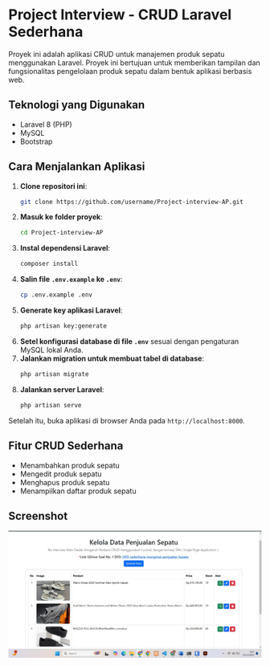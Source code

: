 # Project Interview - CRUD Laravel Sederhana

Proyek ini adalah aplikasi CRUD untuk manajemen produk sepatu menggunakan Laravel.
Proyek ini bertujuan untuk memberikan tampilan dan fungsionalitas pengelolaan produk sepatu dalam bentuk aplikasi berbasis web.

## Teknologi yang Digunakan

-   Laravel 8 (PHP)
-   MySQL
-   Bootstrap

## Cara Menjalankan Aplikasi

1. **Clone repositori ini**:
    ```bash
    git clone https://github.com/username/Project-interview-AP.git
    ```
2. **Masuk ke folder proyek**:
    ```bash
    cd Project-interview-AP
    ```
3. **Instal dependensi Laravel**:
    ```bash
    composer install
    ```
4. **Salin file `.env.example` ke `.env`**:
    ```bash
    cp .env.example .env
    ```
5. **Generate key aplikasi Laravel**:
    ```bash
    php artisan key:generate
    ```
6. **Setel konfigurasi database di file `.env`** sesuai dengan pengaturan MySQL lokal Anda.
7. **Jalankan migration untuk membuat tabel di database**:
    ```bash
    php artisan migrate
    ```
8. **Jalankan server Laravel**:
    ```bash
    php artisan serve
    ```

Setelah itu, buka aplikasi di browser Anda pada `http://localhost:8000`.

## Fitur CRUD Sederhana

-   Menambahkan produk sepatu
-   Mengedit produk sepatu
-   Menghapus produk sepatu
-   Menampilkan daftar produk sepatu

## Screenshot
![Gambar Halaman Produk](public/images/Thumbnail.jpg)
